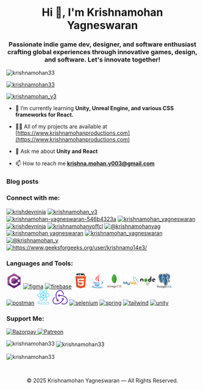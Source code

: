 <h1 align="center">Hi 👋, I'm Krishnamohan Yagneswaran</h1>
<h3 align="center">Passionate indie game dev, designer, and software enthusiast crafting global experiences through innovative games, design, and software. Let's innovate together!</h3>

<p align="left"> <img src="https://komarev.com/ghpvc/?username=krishnamohan33&label=Profile%20views&color=0e75b6&style=flat" alt="krishnamohan33" /> </p>

<p align="left"> <a href="https://github.com/ryo-ma/github-profile-trophy"><img src="https://github-profile-trophy.vercel.app/?username=krishnamohan33" alt="krishnamohan33" /></a> </p>

<p align="left"> <a href="https://twitter.com/krishnamohan_y3" target="blank"><img src="https://img.shields.io/twitter/follow/krishnamohan_y3?logo=twitter&style=for-the-badge" alt="krishnamohan_y3" /></a> </p>

- 🌱 I’m currently learning **Unity, Unreal Engine, and various CSS frameworks for React.**

- 👨‍💻 All of my projects are available at [https://www.krishnamohanproductions.com](https://www.krishnamohanproductions.com)

- 💬 Ask me about **Unity and React**

- 📫 How to reach me **krishna.mohan.y003@gmail.com**

### Blog posts
<!-- BLOG-POST-LIST:START -->
<!-- BLOG-POST-LIST:END -->

<h3 align="left">Connect with me:</h3>
<p align="left">
<a href="https://dev.to/krishdevninja" target="blank"><img align="center" src="https://raw.githubusercontent.com/rahuldkjain/github-profile-readme-generator/master/src/images/icons/Social/devto.svg" alt="krishdevninja" height="30" width="40" /></a>
<a href="https://twitter.com/krishnamohan_y3" target="blank"><img align="center" src="https://raw.githubusercontent.com/rahuldkjain/github-profile-readme-generator/master/src/images/icons/Social/twitter.svg" alt="krishnamohan_y3" height="30" width="40" /></a>
<a href="https://linkedin.com/in/krishnamohan-yagneswaran-546b4323a" target="blank"><img align="center" src="https://raw.githubusercontent.com/rahuldkjain/github-profile-readme-generator/master/src/images/icons/Social/linked-in-alt.svg" alt="krishnamohan-yagneswaran-546b4323a" height="30" width="40" /></a>
<a href="https://instagram.com/krishnamohan_yagneswaran" target="blank"><img align="center" src="https://raw.githubusercontent.com/rahuldkjain/github-profile-readme-generator/master/src/images/icons/Social/instagram.svg" alt="krishnamohan_yagneswaran" height="30" width="40" /></a>
<a href="https://dribbble.com/krishdevninja" target="blank"><img align="center" src="https://raw.githubusercontent.com/rahuldkjain/github-profile-readme-generator/master/src/images/icons/Social/dribbble.svg" alt="krishdevninja" height="30" width="40" /></a>
<a href="https://www.behance.net/krishnamohanyoffcl" target="blank"><img align="center" src="https://raw.githubusercontent.com/rahuldkjain/github-profile-readme-generator/master/src/images/icons/Social/behance.svg" alt="krishnamohanyoffcl" height="30" width="40" /></a>
<a href="https://medium.com/@krishnamohanyag" target="blank"><img align="center" src="https://raw.githubusercontent.com/rahuldkjain/github-profile-readme-generator/master/src/images/icons/Social/medium.svg" alt="@krishnamohanyag" height="30" width="40" /></a>
<a href="https://www.youtube.com/c/krishnamohan yagneswaran" target="blank"><img align="center" src="https://raw.githubusercontent.com/rahuldkjain/github-profile-readme-generator/master/src/images/icons/Social/youtube.svg" alt="krishnamohan yagneswaran" height="30" width="40" /></a>
<a href="https://www.leetcode.com/krishnamohan_yagneswaran" target="blank"><img align="center" src="https://raw.githubusercontent.com/rahuldkjain/github-profile-readme-generator/master/src/images/icons/Social/leet-code.svg" alt="krishnamohan_yagneswaran" height="30" width="40" /></a>
<a href="https://www.hackerearth.com/@krishnamohan_y" target="blank"><img align="center" src="https://raw.githubusercontent.com/rahuldkjain/github-profile-readme-generator/master/src/images/icons/Social/hackerearth.svg" alt="@krishnamohan_y" height="30" width="40" /></a>
<a href="https://auth.geeksforgeeks.org/user/https://www.geeksforgeeks.org/user/krishnamo14e3/" target="blank"><img align="center" src="https://raw.githubusercontent.com/rahuldkjain/github-profile-readme-generator/master/src/images/icons/Social/geeks-for-geeks.svg" alt="https://www.geeksforgeeks.org/user/krishnamo14e3/" height="30" width="40" /></a>
</p>

<h3 align="left">Languages and Tools:</h3>
<p align="left">
  <a href="https://www.w3schools.com/cs/" target="_blank" rel="noreferrer"><img src="https://raw.githubusercontent.com/devicons/devicon/master/icons/csharp/csharp-original.svg" alt="csharp" width="40" height="40"/></a>
  <a href="https://www.figma.com/" target="_blank" rel="noreferrer"><img src="https://www.vectorlogo.zone/logos/figma/figma-icon.svg" alt="figma" width="40" height="40"/></a>
  <a href="https://firebase.google.com/" target="_blank" rel="noreferrer"><img src="https://www.vectorlogo.zone/logos/firebase/firebase-icon.svg" alt="firebase" width="40" height="40"/></a>
  <a href="https://www.w3.org/html/" target="_blank" rel="noreferrer"><img src="https://raw.githubusercontent.com/devicons/devicon/master/icons/html5/html5-original-wordmark.svg" alt="html5" width="40" height="40"/></a>
  <a href="https://www.java.com" target="_blank" rel="noreferrer"><img src="https://raw.githubusercontent.com/devicons/devicon/master/icons/java/java-original.svg" alt="java" width="40" height="40"/></a>
  <a href="https://www.mongodb.com/" target="_blank" rel="noreferrer"><img src="https://raw.githubusercontent.com/devicons/devicon/master/icons/mongodb/mongodb-original-wordmark.svg" alt="mongodb" width="40" height="40"/></a>
  <a href="https://www.mysql.com/" target="_blank" rel="noreferrer"><img src="https://raw.githubusercontent.com/devicons/devicon/master/icons/mysql/mysql-original-wordmark.svg" alt="mysql" width="40" height="40"/></a>
  <a href="https://nodejs.org" target="_blank" rel="noreferrer"><img src="https://raw.githubusercontent.com/devicons/devicon/master/icons/nodejs/nodejs-original-wordmark.svg" alt="nodejs" width="40" height="40"/></a>
  <a href="https://www.postgresql.org" target="_blank" rel="noreferrer"><img src="https://raw.githubusercontent.com/devicons/devicon/master/icons/postgresql/postgresql-original-wordmark.svg" alt="postgresql" width="40" height="40"/></a>
  <a href="https://postman.com" target="_blank" rel="noreferrer"><img src="https://www.vectorlogo.zone/logos/getpostman/getpostman-icon.svg" alt="postman" width="40" height="40"/></a>
  <a href="https://reactjs.org/" target="_blank" rel="noreferrer"><img src="https://raw.githubusercontent.com/devicons/devicon/master/icons/react/react-original-wordmark.svg" alt="react" width="40" height="40"/></a>
  <a href="https://redux.js.org" target="_blank" rel="noreferrer"><img src="https://raw.githubusercontent.com/devicons/devicon/master/icons/redux/redux-original.svg" alt="redux" width="40" height="40"/></a>
  <a href="https://www.selenium.dev" target="_blank" rel="noreferrer"><img src="https://raw.githubusercontent.com/detain/svg-logos/780f25886640cef088af994181646db2f6b1a3f8/svg/selenium-logo.svg" alt="selenium" width="40" height="40"/></a>
  <a href="https://spring.io/" target="_blank" rel="noreferrer"><img src="https://www.vectorlogo.zone/logos/springio/springio-icon.svg" alt="spring" width="40" height="40"/></a>
  <a href="https://tailwindcss.com/" target="_blank" rel="noreferrer"><img src="https://www.vectorlogo.zone/logos/tailwindcss/tailwindcss-icon.svg" alt="tailwind" width="40" height="40"/></a>
  <a href="https://unity.com/" target="_blank" rel="noreferrer"><img src="https://www.vectorlogo.zone/logos/unity3d/unity3d-icon.svg" alt="unity" width="40" height="40"/></a>
</p>

<h3 align="left">Support Me:</h3>
<p>
  <a href="https://razorpay.me/@krishnamohanyagneswaran" target="_blank">
    <img src="https://img.shields.io/badge/Donate-Razorpay-blue?logo=razorpay&style=for-the-badge" alt="Razorpay" />
  </a>
  <a href="https://www.patreon.com/KrishnamohanYagneswaran" target="_blank">
    <img src="https://img.shields.io/badge/Support me on-Patreon-orange?logo=patreon&style=for-the-badge" alt="Patreon" />
  </a>
</p>

<p><img align="left" src="https://github-readme-stats.vercel.app/api/top-langs?username=krishnamohan33&show_icons=true&locale=en&layout=compact" alt="krishnamohan33" /></p>

<p>&nbsp;<img align="center" src="https://github-readme-stats.vercel.app/api?username=krishnamohan33&show_icons=true&locale=en" alt="krishnamohan33" /></p>

<p><img align="center" src="https://github-readme-streak-stats.herokuapp.com/?user=krishnamohan33&" alt="krishnamohan33" /></p>

<br/>
<p align="center">© 2025 Krishnamohan Yagneswaran — All Rights Reserved.</p>
